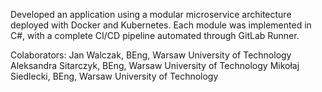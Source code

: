 Developed an application using a modular microservice architecture deployed with Docker and Kubernetes. Each module was implemented in C#, with a complete CI/CD pipeline automated through GitLab Runner.

Colaborators:
Jan Walczak, BEng, Warsaw University of Technology
Aleksandra Sitarczyk, BEng, Warsaw University of Technology
Mikołaj Siedlecki, BEng, Warsaw University of Technology
